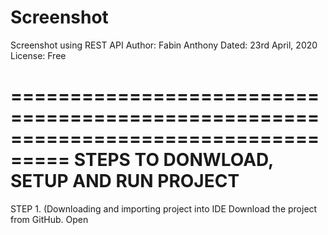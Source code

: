 # Screenshot
Screenshot using REST API
Author: Fabin Anthony
Dated: 23rd April, 2020
License: Free

===================================================================================
STEPS TO DONWLOAD, SETUP AND RUN PROJECT
===================================================================================

STEP 1. (Downloading and importing project into IDE
Download the project from GitHub.
Open

